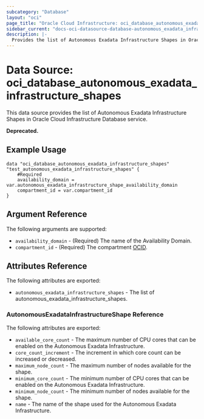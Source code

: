 ```yaml
---
subcategory: "Database"
layout: "oci"
page_title: "Oracle Cloud Infrastructure: oci_database_autonomous_exadata_infrastructure_shapes"
sidebar_current: "docs-oci-datasource-database-autonomous_exadata_infrastructure_shapes"
description: |-
  Provides the list of Autonomous Exadata Infrastructure Shapes in Oracle Cloud Infrastructure Database service
---
```


# Data Source: oci_database_autonomous_exadata_infrastructure_shapes
This data source provides the list of Autonomous Exadata Infrastructure Shapes in Oracle Cloud Infrastructure Database service.

**Deprecated.** 


## Example Usage

```hcl
data "oci_database_autonomous_exadata_infrastructure_shapes" "test_autonomous_exadata_infrastructure_shapes" {
	#Required
	availability_domain = var.autonomous_exadata_infrastructure_shape_availability_domain
	compartment_id = var.compartment_id
}
```

## Argument Reference

The following arguments are supported:

* `availability_domain` - (Required) The name of the Availability Domain.
* `compartment_id` - (Required) The compartment [OCID](https://docs.cloud.oracle.com/iaas/Content/General/Concepts/identifiers.htm).


## Attributes Reference

The following attributes are exported:

* `autonomous_exadata_infrastructure_shapes` - The list of autonomous_exadata_infrastructure_shapes.

### AutonomousExadataInfrastructureShape Reference

The following attributes are exported:

* `available_core_count` - The maximum number of CPU cores that can be enabled on the Autonomous Exadata Infrastructure.
* `core_count_increment` - The increment in which core count can be increased or decreased.
* `maximum_node_count` - The maximum number of nodes available for the shape.
* `minimum_core_count` - The minimum number of CPU cores that can be enabled on the Autonomous Exadata Infrastructure.
* `minimum_node_count` - The minimum number of nodes available for the shape.
* `name` - The name of the shape used for the Autonomous Exadata Infrastructure.

